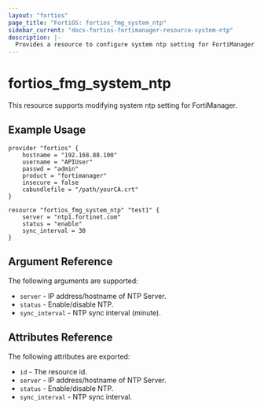 ```yaml
---
layout: "fortios"
page_title: "FortiOS: fortios_fmg_system_ntp"
sidebar_current: "docs-fortios-fortimanager-resource-system-ntp"
description: |-
  Provides a resource to configure system ntp setting for FortiManager.
---
```


# fortios_fmg_system_ntp
This resource supports modifying system ntp setting for FortiManager.

## Example Usage
```hcl
provider "fortios" {
	hostname = "192.168.88.100"
	username = "APIUser"
	passwd = "admin"
	product = "fortimanager"
	insecure = false
	cabundlefile = "/path/yourCA.crt"
}

resource "fortios_fmg_system_ntp" "test1" {
	server = "ntp1.fortinet.com"
	status = "enable"
	sync_interval = 30
}
```

## Argument Reference
The following arguments are supported:

* `server` - IP address/hostname of NTP Server.
* `status` - Enable/disable NTP.
* `sync_interval` - NTP sync interval (minute).

## Attributes Reference
The following attributes are exported:

* `id` - The resource id.
* `server` - IP address/hostname of NTP Server.
* `status` - Enable/disable NTP.
* `sync_interval` - NTP sync interval.

